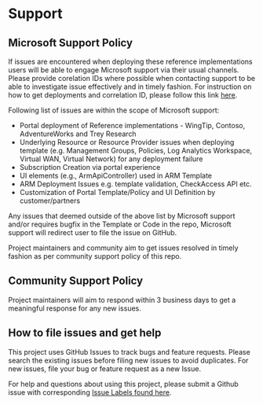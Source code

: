 # Support

## Microsoft Support Policy

If issues are encountered when deploying these reference implementations users will be able to engage Microsoft support via their usual channels. Please provide corelation IDs where possible when contacting support to be able to investigate issue effectively and in timely fashion. For instruction on how to get deployments and correlation ID, please follow this link [here](https://docs.microsoft.com/azure/azure-resource-manager/templates/deployment-history?tabs=azure-portal#get-deployments-and-correlation-id).

Following list of issues are within the scope of Microsoft support:

- Portal deployment of Reference implementations - WingTip, Contoso, AdventureWorks and Trey Research
- Underlying Resource or Resource Provider issues when deploying template (e.g. Management Groups, Policies, Log Analytics Workspace, Virtual WAN, Virtual Network) for any deployment failure
- Subscription Creation via portal experience
- UI elements (e.g., ArmApiController) used in ARM Template
- ARM Deployment Issues e.g. template validation, CheckAccess API etc.
- Customization of Portal Template/Policy and UI Definition by customer/partners

Any issues that deemed outside of the above list by Microsoft support and/or requires bugfix in the Template or Code in the repo, Microsoft support will redirect user to file the issue on GitHub.

Project maintainers and community aim to get issues resolved in timely fashion as per community support policy of this repo.

## Community Support Policy

Project maintainers will aim to respond within 3 business days to get a meaningful response for any new issues.

## How to file issues and get help

This project uses GitHub Issues to track bugs and feature requests. Please search the existing issues before filing new issues to avoid duplicates.  For new issues, file your bug or feature request as a new Issue.

For help and questions about using this project, please submit a Github issue with corresponding [Issue Labels found here](https://github.com/Azure/Enterprise-Scale/labels).
